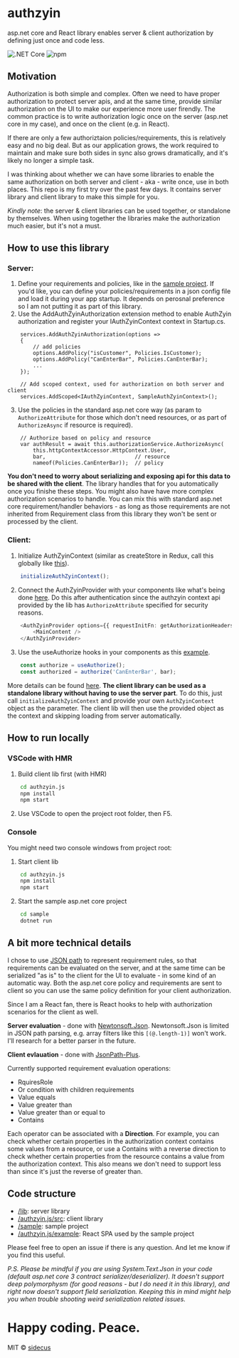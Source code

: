 # authzyin
asp.net core and React library enables server & client authorization by defining just once and code less.

![.NET Core](https://github.com/sidecus/authzyin/workflows/.NET%20Core/badge.svg)
![npm](https://github.com/sidecus/authzyin/workflows/npm/badge.svg)

## Motivation
Authorization is both simple and complex. Often we need to have proper authorization to protect server apis, and at the same time, provide similar authorization on the UI to make our experience more user firendly. The common practice is to write authorization logic once on the server (asp.net core in my case), and once on the client (e.g. in React).

If there are only a few authoriztaion policies/requirements, this is relatively easy and no big deal. But as our application grows, the work required to maintain and make sure both sides in sync also grows dramatically, and it's likely no longer a simple task.

I was thinking about whether we can have some libraries to enable the same authorization on both server and client - aka - write once, use in both places. This repo is my first try over the past few days.
It contains server library and client library to make this simple for you.

*Kindly note*: the server & client libraries can be used together, or standalone by themselves. When using together the libraries make the authorization much easier, but it's not a must.

## How to use this library
### Server:
1. Define your requirements and policies, like in the [sample project](https://github.com/sidecus/authzyin/blob/master/sample/AuthN/Requirements.cs). If you'd like, you can define your policies/requirements in a json config file and load it during your app startup. It depends on perosnal preference so I am not putting it as part of this library.
2. Use the AddAuthZyinAuthorization extension method to enable AuthZyin authorization and register your IAuthZyinContext context in Startup.cs.
```CSharp
    services.AddAuthZyinAuthorization(options =>
    {
        // add policies
        options.AddPolicy("isCustomer", Policies.IsCustomer);
        options.AddPolicy("CanEnterBar", Policies.CanEnterBar);
        ...
    });

    // Add scoped context, used for authorization on both server and client
    services.AddScoped<IAuthZyinContext, SampleAuthZyinContext>();
```
3. Use the policies in the standard asp.net core way (as param to ```AuthorizeAttribute``` for those which don't need resources, or as part of ```AuthorizeAsync``` if resource is required).
```CSharp
    // Authorize based on policy and resource
    var authResult = await this.authorizationService.AuthorizeAsync(
        this.httpContextAccessor.HttpContext.User,
        bar,                            // resource
        nameof(Policies.CanEnterBar));  // policy
```
**You don't need to worry about serializing and exposing api for this data to be shared with the client**. The library handles that for you automatically once you finishe these steps. You might also have have more complex authorization scenarios to handle. You can mix this with standard asp.net core requirement/handler behaviors - as long as those requirements are not inherited from Requirement class from this library they won't be sent or processed by the client.

### Client:
1. Initialize AuthZyinContext (similar as createStore in Redux, call this globally like [this](https://github.com/sidecus/authzyin/blob/master/authzyin.js/example/src/index.tsx)).
```TypeScript
    initializeAuthZyinContext();
```
2. Connect the AuthZyinProvider with your components like what's being done [here](https://github.com/sidecus/authzyin/blob/master/authzyin.js/example/src/App.tsx). Do this after authentication since the authzyin context api provided by the lib has ```AuthorizeAttribute``` specified for security reasons.
```TypeScript
    <AuthZyinProvider options={{ requestInitFn: getAuthorizationHeadersAsync }}>
        <MainContent />
    </AuthZyinProvider>
```
3. Use the useAuthorize hooks in your components as this [example](https://github.com/sidecus/authzyin/blob/master/authzyin.js/example/src/components/PlaceComponent.tsx).
```TypeScript
    const authorize = useAuthorize();
    const authorized = authorize('CanEnterBar', bar);
```
More details can be found [here](https://github.com/sidecus/authzyin/tree/master/authzyin.js).
**The client library can be used as a standalone library without having to use the server part**. To do this, just call ```initializeAuthZyinContext``` and provide your own ```AuthZyinContext``` object as the parameter. The client lib will then use the provided object as the context and skipping loading from server automatically.

## How to run locally
### VSCode with HMR
1. Build client lib first (with HMR)
```bash
    cd authzyin.js
    npm install
    npm start
```
2. Use VSCode to open the project root folder, then F5.

### Console
You might need two console windows from project root:
1. Start client lib
```bash
    cd authzyin.js
    npm install
    npm start
```
2. Start the sample asp.net core project
```bash
    cd sample
    dotnet run
```

## A bit more technical details
I chose to use [JSON path](https://goessner.net/articles/JsonPath/) to represent requirement rules, so that requirements can be evaluated on the server, and at the same time can be serialized "as is" to the client for the UI to evaluate - in some kind of an automatic way. Both the asp.net core policy and requirements are sent to client so you can use the same policy definition for your client authorization.

Since I am a React fan, there is React hooks to help with authorization scenarios for the client as well.

**Server evaluation** - done with [Newtonsoft.Json](https://www.newtonsoft.com/json). Newtonsoft.Json is limited in JSON path parsing, e.g. array filters like this ```[(@.length-1)]``` won't work. I'll research for a better parser in the future.

**Client evlauation** - done with [JsonPath-Plus](https://www.npmjs.com/package/jsonpath-plus).

Currently supported requirement evaluation operations:
- RquiresRole
- Or condition with children requirements
- Value equals
- Value greater than
- Value greater than or equal to
- Contains

Each operator can be associated with a **Direction**. For example, you can check whether certain properties in the authorization context contains some values from a resource, or use a Contains with a reverse direction to check whether certain properties from the resource contains a value from the authorization context. This also means we don't need to support less than since it's just the reverse of greater than.

## Code structure
- [/lib](https://github.com/sidecus/authzyin/tree/master/lib): server library
- [/authzyin.js/src](https://github.com/sidecus/authzyin/tree/master/authzyin.js/src): client library
- [/sample](https://github.com/sidecus/authzyin/tree/master/sample): sample project
- [/authzyin.js/example](https://github.com/sidecus/authzyin/tree/master/authzyin.js/example): React SPA used by the sample project

Please feel free to open an issue if there is any question. And let me know if you find this useful.

*P.S. Please be mindful if you are using System.Text.Json in your code (default asp.net core 3 contract serializer/deserializer). It doesn't support deep polymorphysm (for good reasons - but I do need it in this library), and right now doesn't support field serialization. Keeping this in mind might help you when trouble shooting weird serialization related issues.*

# Happy coding. Peace.
MIT © [sidecus](https://github.com/sidecus)
